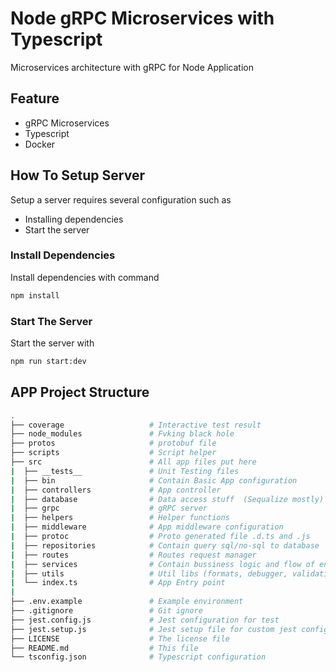 # Node gRPC Microservices with Typescript

Microservices architecture with gRPC for Node Application

## Feature

- gRPC Microservices
- Typescript
- Docker

## How To Setup Server

Setup a server requires several configuration such as

- Installing dependencies
- Start the server

### Install Dependencies

Install dependencies with command

```bash
npm install
```

### Start The Server

Start the server with

```bash
npm run start:dev
```

## APP Project Structure

```bash
.
├── coverage                   # Interactive test result
├── node_modules               # Fvking black hole
├── protos                     # protobuf file
├── scripts                    # Script helper
├── src                        # All app files put here
|  ├── __tests__               # Unit Testing files
|  ├── bin                     # Contain Basic App configuration
|  ├── controllers             # App controller
|  ├── database                # Data access stuff  (Sequalize mostly)
|  ├── grpc                    # gRPC server
|  ├── helpers                 # Helper functions
|  ├── middleware              # App middleware configuration
|  ├── protoc                  # Proto generated file .d.ts and .js
|  ├── repositories            # Contain query sql/no-sql to database
|  ├── routes                  # Routes request manager
|  ├── services                # Contain bussiness logic and flow of endpoint
|  ├── utils                   # Util libs (formats, debugger, validation, etc)
|  └── index.ts                # App Entry point
|
├── .env.example               # Example environment
├── .gitignore                 # Git ignore
├── jest.config.js             # Jest configuration for test
├── jest.setup.js              # Jest setup file for custom jest configurtion
├── LICENSE                    # The license file
├── README.md                  # This file
└── tsconfig.json              # Typescript configuration
```
